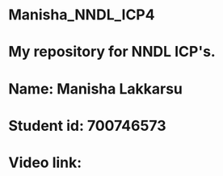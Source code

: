 # Manisha_NNDL_ICP4
# My repository for NNDL ICP's.
# Name: Manisha Lakkarsu
# Student id: 700746573
# Video link: 
